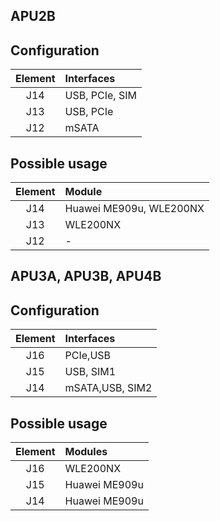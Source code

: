 APU2B
-----

Configuration
-------------
| Element | Interfaces
|:-------:|:----------
| J14     | USB, PCIe, SIM
| J13     | USB, PCIe
| J12     | mSATA

Possible usage
--------------

| Element | Module
|:-------:|:----------
| J14     | Huawei ME909u, WLE200NX
| J13     | WLE200NX
| J12     | -

APU3A, APU3B, APU4B
-------------------

Configuration
-------------

| Element | Interfaces
|:-------:|:----------
| J16     | PCIe,USB
| J15     | USB, SIM1
| J14     | mSATA,USB, SIM2

Possible usage
--------------

| Element | Modules
|:-------:|:----------
| J16     | WLE200NX
| J15     | Huawei ME909u
| J14     | Huawei ME909u
